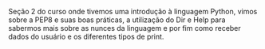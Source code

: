 Seção 2 do curso onde tivemos uma introdução à linguagem Python, vimos sobre a PEP8 e suas boas práticas, a utilização do Dir e Help para sabermos mais sobre as nunces 
da linguagem e por fim como receber dados do usuário e os diferentes tipos de print.
